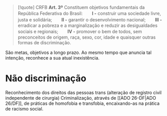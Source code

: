 >[!quote] CRFB
**Art. 3º** Constituem objetivos fundamentais da República Federativa do Brasil:
ㅤㅤ**I -** construir uma sociedade livre, justa e solidária;
ㅤㅤ**II -** garantir o desenvolvimento nacional;
ㅤㅤ**III -** erradicar a pobreza e a marginalização e reduzir as desigualdades sociais e regionais;
ㅤㅤ**IV -** promover o bem de todos, sem preconceitos de origem, raça, sexo, cor, idade e quaisquer outras formas de discriminação.

São metas, objetivos a longo prazo. Ao mesmo tempo que anuncia tal intenção, reconhece a sua atual inexistência.

# Não discriminação
Reconhecimento dos direitos das pessoas trans (alteração de registro civil independente de cirurgia)
Criminalização, através de [[ADO 26-DF|ADO 26/DF]], de práticas de homofobia e transfobia, encaixando-as na prática de racismo social.